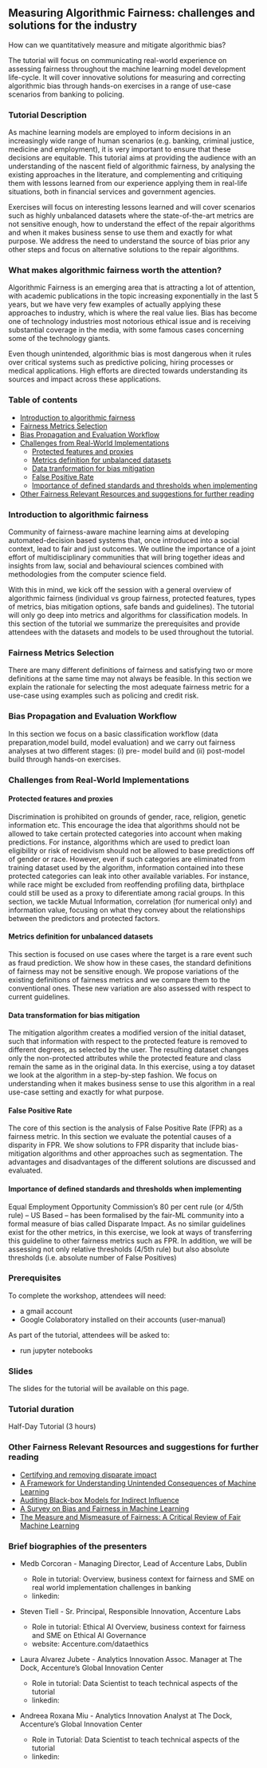 ## Measuring Algorithmic Fairness: challenges and solutions for the industry

How can we quantitatively measure and mitigate algorithmic bias? 

The tutorial will focus on communicating real-world experience on assessing fairness throughout the machine learning model development life-cycle. It will cover innovative solutions for measuring and correcting algorithmic bias through hands-on exercises in a range of use-case scenarios from banking to policing.

### Tutorial Description

As machine learning models are employed to inform decisions in an increasingly wide range of human scenarios (e.g. banking, criminal justice, medicine and employment), it is very important to ensure that these decisions are equitable. This tutorial aims at providing the audience with an understanding of the nascent field of algorithmic fairness, by analysing the existing approaches in the literature, and complementing and critiquing them with lessons learned from our experience applying them in real-life situations, both in financial services and government agencies.

Exercises will focus on interesting lessons learned and will cover scenarios such as highly unbalanced datasets where the state-of-the-art metrics are not sensitive enough, how to understand the effect of the repair algorithms and when it makes business sense to use them and exactly for what purpose. We address the need to understand the source of bias prior any other steps and focus on alternative solutions to the repair algorithms.

### What makes algorithmic fairness worth the attention?

Algorithmic Fairness is an emerging area that is attracting a lot of attention, with academic publications in the topic increasing exponentially in the last 5 years, but we have very few examples of actually applying these approaches to industry, which is where the real value lies. Bias has become one of technology industries most notorious ethical issue and is receiving substantial coverage in the media, with some famous cases concerning some of the technology giants.

Even though unintended, algorithmic bias is most dangerous when it rules over critical systems such as predictive policing, hiring processes or medical applications. High efforts are directed towards understanding its sources and impact across these applications.

### Table of contents

* [Introduction to algorithmic fairness](#introduction-to-algorithmic-fairness)
* [Fairness Metrics Selection](#fairness-metrics-selection)
* [Bias Propagation and Evaluation Workflow](#bias-propagation-and-evaluation-workflow)
* [Challenges from Real-World Implementations](#challenges-from-real-world-implementations)
    * [Protected features and proxies](#protected-features-and-proxies)
    * [Metrics definition for unbalanced datasets](#metrics-definition-for-unbalanced-datasets)
    * [Data tranformation for bias mitigation](#data-transformation-for-bias-mitigation)
    * [False Positive Rate](#false-positive-rate)
    * [Importance of defined standards and thresholds when implementing](#importance-of-defined-standards-and-thresholds-when-implementing)
* [Other Fairness Relevant Resources and suggestions for further reading](#other-fairness-relevant-resources-and-suggestions-for-further-reading)

### Introduction to algorithmic fairness

Community of fairness-aware machine learning aims at developing automated-decision based systems that, once introduced into a social context, lead to fair and just outcomes. We outline the importance of a joint effort of multidisciplinary communities that will bring together ideas and insights from law, social and behavioural sciences combined with methodologies from the computer science field.

With this in mind, we kick off the session with a general overview of algorithmic fairness (individual vs group fairness, protected features, types of metrics, bias mitigation options, safe bands and guidelines). The tutorial will only go deep into metrics and algorithms for classification models. In this section of the tutorial we summarize the prerequisites and provide attendees with the datasets and models to be used throughout the tutorial.

### Fairness Metrics Selection

There are many different definitions of fairness and satisfying two or more definitions at the same time may not always be feasible. In this section we explain the rationale for selecting the most adequate fairness metric for a use-case using examples such as policing and credit risk.

### Bias Propagation and Evaluation Workflow

In this section we focus on a basic classification workflow (data preparation,model build, model evaluation) and we carry out fairness analyses at two different stages: (i) pre- model build and (ii) post-model build through hands-on exercises.

### Challenges from Real-World Implementations

#### Protected features and proxies

Discrimination is prohibited on grounds of gender, race, religion, genetic information etc. This encourage the idea that algorithms should not be allowed to take certain protected categories into account when making predictions. For instance, algorithms which are used to predict loan eligibility or risk of recidivism should not be allowed to base predictions off of gender or race.
However, even if such categories are eliminated from training dataset used by the algorithm, information contained into these protected categories can leak into other available variables. For instance, while race might be excluded from reoffending profiling data, birthplace could still be used as a proxy to diferentiate among racial groups. In this section, we tackle Mutual Information, correlation (for numerical only) and information value, focusing on what they convey about the relationships between the predictors and protected factors.

#### Metrics definition for unbalanced datasets

This section is focused on use cases where the target is a rare event such as fraud prediction. We show how in these cases, the standard definitions of fairness may not be sensitive enough. We propose variations of the existing definitions of fairness metrics and we compare them to the conventional ones. These new variation are also assessed with respect to current guidelines.

#### Data transformation for bias mitigation

The mitigation algorithm creates a modified version of the initial dataset, such that information with respect to the protected feature is removed to different degrees, as selected by the user. The resulting dataset changes only the non-protected attributes while the protected feature and class remain the same as in the original data. In this exercise, using a toy dataset we look at the algorithm in a step-by-step fashion. We focus on understanding when it makes business sense to use this algorithm in a real use-case setting and exactly for what purpose.

#### False Positive Rate

The core of this section is the analysis of False Positive Rate (FPR) as a fairness metric. In this section we evaluate the potential causes of a disparity in FPR. We show solutions to FPR disparity that include bias-mitigation algorithms and other approaches such as segmentation. The advantages and disadvantages of the different solutions are discussed and evaluated.

#### Importance of defined standards and thresholds when implementing

Equal Employment Opportunity Commission’s 80 per cent rule (or 4/5th rule) – US Based – has been formalised by the fair-ML community into a formal measure of bias called Disparate Impact. As no similar guidelines exist for the other metrics, in this exercise, we look at ways of transferring this guideline to other fairness metrics such as FPR. In addition, we will be assessing not only relative thresholds (4/5th rule) but also absolute thresholds (i.e. absolute number of False Positives)

### Prerequisites

To complete the workshop, attendees will need:

- a gmail account
- Google Colaboratory installed on their accounts (user-manual)

As part of the tutorial, attendees will be asked to:

- run jupyter notebooks

### Slides

The slides for the tutorial will be available on this page.

### Tutorial duration

Half-Day Tutorial (3 hours)

### Other Fairness Relevant Resources and suggestions for further reading

* [Certifying and removing disparate impact](https://arxiv.org/abs/1412.3756)
* [A Framework for Understanding Unintended Consequences of Machine Learning](https://arxiv.org/pdf/1901.10002.pdf)
* [Auditing Black-box Models for Indirect Influence](https://arxiv.org/pdf/1602.07043.pdf)
* [A Survey on Bias and Fairness in Machine Learning](https://arxiv.org/pdf/1908.09635.pdf)
* [The Measure and Mismeasure of Fairness: A Critical Review of Fair Machine Learning](https://arxiv.org/pdf/1808.00023.pdf)

### Brief biographies of the presenters

* Medb Corcoran - Managing Director, Lead of Accenture Labs, Dublin
  - Role in tutorial:  Overview, business context for fairness and SME on real world implementation challenges in banking
  - linkedin:

* Steven Tiell - Sr. Principal, Responsible Innovation, Accenture Labs
  - Role in tutorial: Ethical AI Overview, business context for fairness and SME on Ethical AI Governance
  - website: Accenture.com/dataethics
  
* Laura Alvarez Jubete - Analytics Innovation Assoc. Manager at The Dock, Accenture’s Global Innovation Center
  - Role in tutorial: Data Scientist to teach technical aspects of the tutorial
  - linkedin:

* Andreea Roxana Miu - Analytics Innovation Analyst at The Dock, Accenture’s Global Innovation Center
  - Role in Tutorial: Data Scientist to teach technical aspects of the tutorial
  - linkedin:
